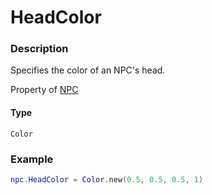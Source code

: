 # HeadColor

### Description

Specifies the color of an NPC's head.

Property of [NPC](/classes/NPC/)

#### Type

`Color`

### Example

```lua
npc.HeadColor = Color.new(0.5, 0.5, 0.5, 1)
```
